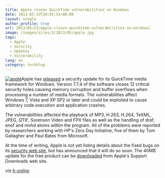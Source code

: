 ```yaml
---
title: Apple closes QuickTime vulnerabilities on Windows
date: 2013-05-23T20:01:51+00:00
layout: single
author_profile: true
url: 2013/05/23/apple-closes-quicktime-vulnerabilities-on-windows/
image: /images/sites/3/2013/05/apple.jpg
tags:
  - Apple
  - security
  - Updates
  - Vulnerability
lang: en
category: techblog
---
```

[![apple](/images/2013/05/apple.jpg)](/images/2013/05/apple.jpg)Apple has [released](http://prod.lists.apple.com/archives/security-announce/2013/May/msg00001.html) a security update for its QuickTime media framework for Windows. Version 7.7.4 of the software closes 12 critical security holes causing memory corruption and buffer overflows when processing a number of media formats. The vulnerabilities affect Windows 7, Vista and XP SP2 or later and could be exploited to cause arbitrary code execution and application crashes.

The vulnerabilities affected the playback of MP3, H.263, H.264, TeXML, JPEG, QTIF, Sorenson Video and FPX files as well as the handling of dref, enof and mvhd atoms within the program. All of the problems were reported by researchers working with HP's Zero Day Initiative, five of them by Tom Gallagher and Paul Bates from Microsoft.

At the time of writing, Apple is not yet listing details about the fixed bugs on its [security web site](http://support.apple.com/kb/HT1222), but has announced that it will do so soon. The 40MB update for the free product can be [downloaded](http://support.apple.com/downloads/) from Apple's Support Downloads web site.

_via [h-online](http://h-online.com/-1868186)_